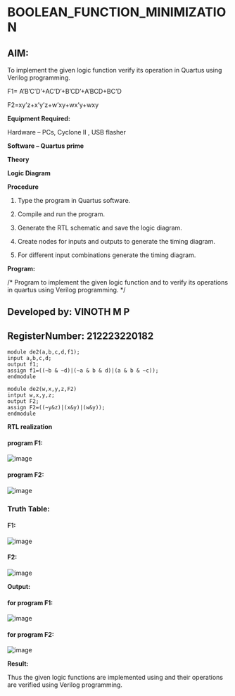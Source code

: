 # BOOLEAN_FUNCTION_MINIMIZATION

## AIM:

To implement the given logic function verify its operation in Quartus using Verilog programming.

F1= A’B’C’D’+AC’D’+B’CD’+A’BCD+BC’D 

F2=xy’z+x’y’z+w’xy+wx’y+wxy

**Equipment Required:**

Hardware – PCs, Cyclone II , USB flasher

**Software – Quartus prime**

**Theory**

**Logic Diagram**

**Procedure**

1.	Type the program in Quartus software.

2.	Compile and run the program.

3.	Generate the RTL schematic and save the logic diagram.

4.	Create nodes for inputs and outputs to generate the timing diagram.

5.	For different input combinations generate the timing diagram.


**Program:**

/* Program to implement the given logic function and to verify its operations in quartus using Verilog programming. */

## Developed by: VINOTH M P
## RegisterNumber: 212223220182
```
module de2(a,b,c,d,f1);
input a,b,c,d;
output f1;
assign f1=((~b & ~d)|(~a & b & d)|(a & b & ~c));
endmodule
```
```
module de2(w,x,y,z,F2)
intput w,x,y,z;
output F2;
assign F2=((~y&z)|(x&y)|(w&y));
endmodule
```


**RTL realization**
#### program F1:
![image](https://github.com/user-attachments/assets/449ffb0a-d457-4feb-a20a-02c83215daed)

#### program F2:
![image](https://github.com/user-attachments/assets/c08dde95-ee29-436c-a967-2d93dca389ef)

### Truth Table:
#### F1:
![image](https://github.com/user-attachments/assets/3ba84594-c272-4313-a88c-bb2d8fbb469b)


#### F2:
![image](https://github.com/user-attachments/assets/65aadc93-4d31-4f98-af4b-ace43e67d6c4)





**Output:**
#### for program F1:
![image](https://github.com/user-attachments/assets/8b83ca8d-2232-48d1-bf1c-e032f65bd4c9)

#### for program F2:
![image](https://github.com/user-attachments/assets/4640c4a9-b82b-4b10-b477-46580bb34ff6)



**Result:**

Thus the given logic functions are implemented using and their operations are verified using Verilog programming.

